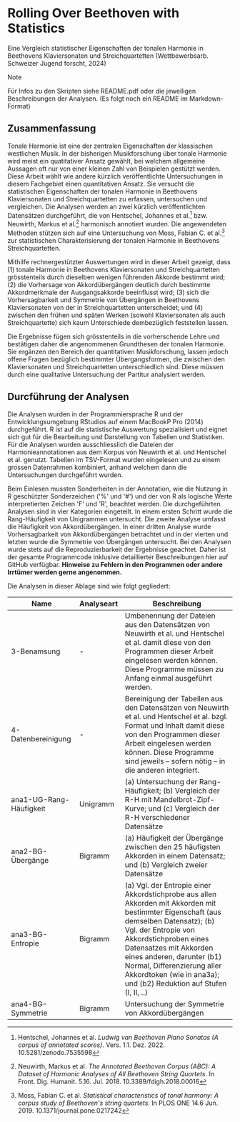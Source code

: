 # Rolling Over Beethoven with Statistics
Eine Vergleich statistischer Eigenschaften der tonalen Harmonie in Beethovens Klaviersonaten und Streichquartetten (Wettbewerbsarb. Schweizer Jugend forscht, 2024)

> [!NOTE]
> Für Infos zu den Skripten siehe README.pdf oder die jeweiligen Beschreibungen der Analysen. (Es folgt noch ein README im Markdown-Format)

## Zusammenfassung

Tonale Harmonie ist eine der zentralen Eigenschaften der klassischen westlichen Musik. In der bisherigen Musikforschung über tonale Harmonie wird meist ein quatitativer Ansatz gewählt, bei welchem allgemeine Aussagen oft nur von einer kleinen Zahl von Beispielen gestützt werden. Diese Arbeit wählt wie andere kürzlich veröffentlichte Untersuchungen in diesem Fachgebiet einen quantitativen Ansatz. Sie versucht die statistischen Eigenschaften der tonalen Harmonie in Beethovens Klaviersonaten und Streichquartetten zu erfassen, untersuchen und vergleichen. Die Analysen werden an zwei kürzlich veröffentlichten Datensätzen durchgeführt, die von Hentschel, Johannes et al.[^1] bzw. Neuwirth, Markus et al.[^2] harmonisch annotiert wurden. Die angewendeten Methoden stützen sich auf eine Untersuchung von Moss, Fabian C. et al.[^3] zur statistischen Charakterisierung der tonalen Harmonie in Beethovens Streichquartetten.

Mithilfe rechnergestützter Auswertungen wird in dieser Arbeit gezeigt, dass (1) tonale Harmonie in Beethovens Klaviersonaten und Streichquartetten grösstenteils durch dieselben wenigen führenden Akkorde bestimmt wird; (2) die Vorhersage von Akkordübergängen deutlich durch bestimmte Akkordmerkmale der Ausgangsakkorde beeinflusst wird; (3) sich die Vorhersagbarkeit und Symmetrie von Übergängen in Beethovens Klaviersonaten von der in Streichquartetten unterscheidet; und (4) zwischen den frühen und späten Werken (sowohl Klaviersonaten als auch Streichquartette) sich kaum Unterschiede dembezüglich feststellen lassen.

Die Ergebnisse fügen sich grösstenteils in die vorherschende Lehre und bestätigen daher die angenommenen Grundthesen der tonalen Harmonie. Sie ergänzen den Bereich der quantitativen Musikforschung, lassen jedoch offene Fragen bezüglich bestimmter Übergangsformen, die zwischen den Klaviersonaten und Streichquartetten unterschiedlich sind. Diese müssen durch eine qualitative Untersuchung der Partitur analysiert werden.

## Durcführung der Analysen

Die Analysen wurden in der Programmiersprache R und der Entwicklungsumgebung RStudios auf einem MacBookP Pro (2014) durchgeführt. R ist auf die statistische Auswertung spezialisiert und eignet sich gut für die Bearbeitung und Darstellung von Tabellen und Statistiken. Für die Analysen wurden ausschliesslich die Dateien der Harmonieannotationen aus dem Korpus von Neuwirth et al. und Hentschel et al. genutzt. Tabellen im TSV-Format wurden eingelesen und zu einem grossen Datenrahmen kombiniert, anhand welchem dann die Untersuchungen durchgeführt wurden.

Beim Einlesen mussten Sonderheiten in der Annotation, wie die Nutzung in R geschützter Sonderzeichen ('%' und '#') und der von R als logische Werte interpretierten Zeichen 'F' und 'R', beachtet werden. Die durchgeführten Analysen sind in vier Kategorien eingeteilt. In einem ersten Schritt wurde die Rang-Häufigkeit von Unigrammen untersucht. Die zweite Analyse umfasst die Häufigkeit von Akkordübergängen. In einer dritten Analyse wurde Vorhersagbarkeit von Akkordübergängen betrachtet und in der vierten und letzten wurde die Symmetrie von Übergängen untersucht. Bei den Analysen wurde stets auf die Reproduzierbarkeit der Ergebnisse geachtet. Daher ist der gesamte Programmcode inklusive detaillierter Beschreibungen hier auf GitHub verfügbar. **Hinweise zu Fehlern in den Programmen oder andere Irrtümer werden gerne angenommen.**

Die Analysen in dieser Ablage sind wie folgt gegliedert:

| Name                     | Analyseart | Beschreibung |
|------|------------|--------------|
|3-Benamsung               |-           |Umbenennung der Dateien aus den Datensätzen von Neuwirth et al. und Hentschel et al. damit diese von den Programmen dieser Arbeit eingelesen werden können. Diese Programme müssen zu Anfang einmal ausgeführt werden.|
|4-Datenbereinigung        |-           |Bereinigung der Tabellen aus den Datensätzen von Neuwirth et al. und Hentschel et al. bzgl. Format und Inhalt damit diese von den Programmen dieser Arbeit eingelesen werden können. Diese Programme sind jeweils – sofern nötig – in die anderen integriert.|
|ana1-UG-Rang-Häufigkeit   |Unigramm    |(a) Untersuchung der Rang-Häufigkeit; (b) Vergleich der R-H mit Mandelbrot-Zipf-Kurve; und (c) Vergleich der R-H verschiedener Datensätze|
|ana2-BG-Übergänge         |Bigramm     |(a) Häufigkeit der Übergänge zwischen den 25 häufigsten Akkorden in einem Datensatz; und (b) Vergleich zweier Datensätze|
|ana3-BG-Entropie          |Bigramm     |(a) Vgl. der Entropie einer Akkordstichprobe aus allen Akkorden mit Akkorden mit bestimmter Eigenschaft (aus demselben Datensatz); (b) Vgl. der Entropie von Akkordstichproben eines Datensatzes mit Akkorden eines anderen, darunter (b1) Normal, Differenzierung aller Akkordtoken (wie in ana3a); und (b2) Reduktion auf Stufen (I, II, ..)|
|ana4-BG-Symmetrie         |Bigramm     |Untersuchung der Symmetrie von Akkordübergängen|





[^1]: Hentschel, Johannes et al. _Ludwig van Beethoven Piano Sonatas (A corpus of annotated scores)_. Vers. 1.1. Dez. 2022. 10.5281/zenodo.7535598
[^2]: Neuwirth, Markus et al. _The Annotated Beethoven Corpus (ABC): A Dataset of Harmonic Analyses of All Beethoven String Quartets_. In Front. Dig. Humanit. 5.16. Jul. 2018. 10.3389/fdigh.2018.00016
[^3]: Moss, Fabian C. et al. _Statistical characteristics of tonal harmony: A corpus study of Beethoven's string quartets_. In PLOS ONE 14.6 Jun. 2019. 10.1371/journal.pone.0217242
